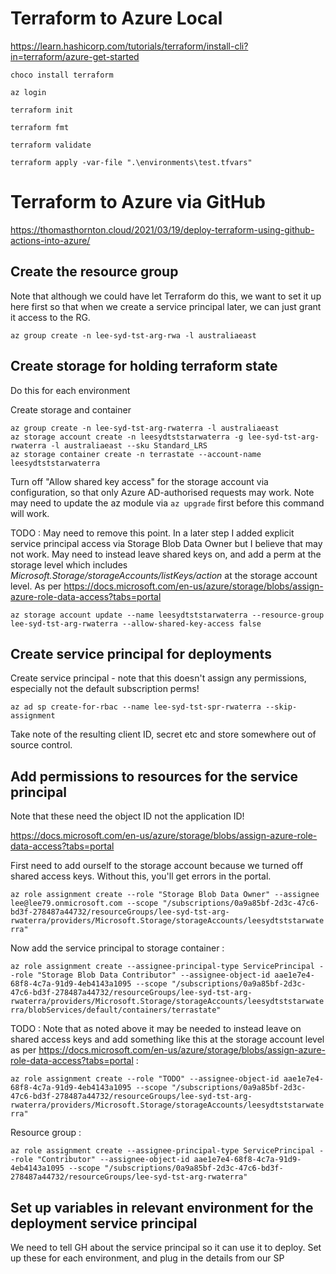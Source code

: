 # Terraform to Azure Local
https://learn.hashicorp.com/tutorials/terraform/install-cli?in=terraform/azure-get-started

`choco install terraform`

`az login`

`terraform init`

`terraform fmt`

`terraform validate`

`terraform apply -var-file ".\environments\test.tfvars"`

# Terraform to Azure via GitHub
https://thomasthornton.cloud/2021/03/19/deploy-terraform-using-github-actions-into-azure/

## Create the resource group
Note that although we could have let Terraform do this, we want to set it up here first so that when we create a service principal later, we can just grant it access to the RG.

`az group create -n lee-syd-tst-arg-rwa -l australiaeast`

## Create storage for holding terraform state
Do this for each environment

Create storage and container

```
az group create -n lee-syd-tst-arg-rwaterra -l australiaeast
az storage account create -n leesydtststarwaterra -g lee-syd-tst-arg-rwaterra -l australiaeast --sku Standard_LRS
az storage container create -n terrastate --account-name leesydtststarwaterra
```

Turn off "Allow shared key access" for the storage account via configuration, so that only Azure AD-authorised requests may work. Note may need to update the az module via `az upgrade` first before this command will work.

TODO : May need to remove this point. In a later step I added explicit service principal access via Storage Blob Data Owner but I believe that may not work. May need to instead leave shared keys on, and add a perm at the storage level which includes *Microsoft.Storage/storageAccounts/listKeys/action* at the storage account level. As per https://docs.microsoft.com/en-us/azure/storage/blobs/assign-azure-role-data-access?tabs=portal

`az storage account update --name leesydtststarwaterra --resource-group lee-syd-tst-arg-rwaterra --allow-shared-key-access false`    

## Create service principal for deployments

Create service principal - note that this doesn't assign any permissions, especially not the default subscription perms!

`az ad sp create-for-rbac --name lee-syd-tst-spr-rwaterra --skip-assignment`

Take note of the resulting client ID, secret etc and store somewhere out of source control.

## Add permissions to resources for the service principal

Note that these need the object ID not the application ID!

https://docs.microsoft.com/en-us/azure/storage/blobs/assign-azure-role-data-access?tabs=portal

First need to add ourself to the storage account because we turned off shared access keys. Without this, you'll get errors in the portal.

`az role assignment create --role "Storage Blob Data Owner" --assignee lee@lee79.onmicrosoft.com --scope "/subscriptions/0a9a85bf-2d3c-47c6-bd3f-278487a44732/resourceGroups/lee-syd-tst-arg-rwaterra/providers/Microsoft.Storage/storageAccounts/leesydtststarwaterra"`

Now add the service principal to storage container :

`az role assignment create --assignee-principal-type ServicePrincipal --role "Storage Blob Data Contributor" --assignee-object-id aae1e7e4-68f8-4c7a-91d9-4eb4143a1095 --scope "/subscriptions/0a9a85bf-2d3c-47c6-bd3f-278487a44732/resourceGroups/lee-syd-tst-arg-rwaterra/providers/Microsoft.Storage/storageAccounts/leesydtststarwaterra/blobServices/default/containers/terrastate"`

TODO : Note that as noted above it may be needed to instead leave on shared access keys and add something like this at the storage account level as per https://docs.microsoft.com/en-us/azure/storage/blobs/assign-azure-role-data-access?tabs=portal :

`az role assignment create --role "TODO" --assignee-object-id aae1e7e4-68f8-4c7a-91d9-4eb4143a1095 --scope "/subscriptions/0a9a85bf-2d3c-47c6-bd3f-278487a44732/resourceGroups/lee-syd-tst-arg-rwaterra/providers/Microsoft.Storage/storageAccounts/leesydtststarwaterra"`

Resource group :

`az role assignment create --assignee-principal-type ServicePrincipal --role "Contributor" --assignee-object-id aae1e7e4-68f8-4c7a-91d9-4eb4143a1095 --scope "/subscriptions/0a9a85bf-2d3c-47c6-bd3f-278487a44732/resourceGroups/lee-syd-tst-arg-rwaterra"`

## Set up variables in relevant environment for the deployment service principal
We need to tell GH about the service principal so it can use it to deploy. Set up these for each environment, and plug in the details from our SP



